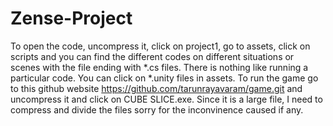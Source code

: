 # Zense-Project

To open the code, uncompress it, click on project1, go to assets, click on scripts and you can find the different codes on different situations or scenes with the file ending with *.cs files. There is nothing like running a particular code. You can click on *.unity files in assets. To run the game go to this github website https://github.com/tarunrayavaram/game.git and uncompress it and click on CUBE SLICE.exe. Since it is a large file, I need to compress and divide the files sorry for the inconvinence caused if any. 
